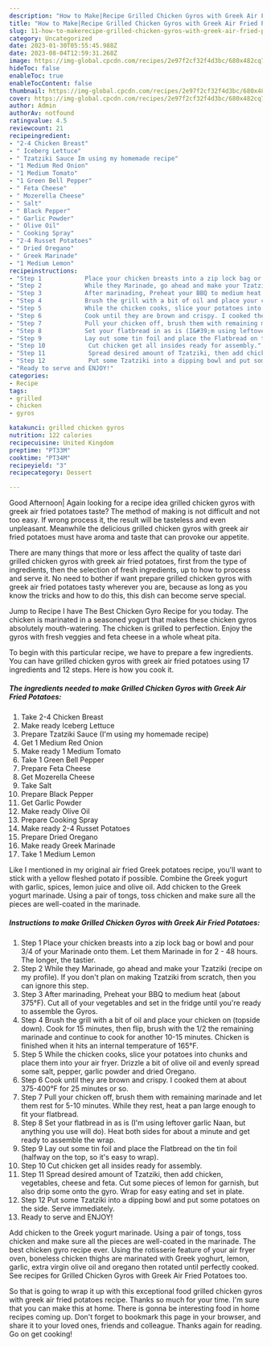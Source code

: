 ```yaml
---
description: "How to Make|Recipe Grilled Chicken Gyros with Greek Air Fried Potatoes {That is Delicious"
title: "How to Make|Recipe Grilled Chicken Gyros with Greek Air Fried Potatoes {That is Delicious"
slug: 11-how-to-makerecipe-grilled-chicken-gyros-with-greek-air-fried-potatoes-that-is-delicious
category: Uncategorized
date: 2023-01-30T05:55:45.988Z
date: 2023-08-04T12:59:31.268Z
image: https://img-global.cpcdn.com/recipes/2e97f2cf32f4d3bc/680x482cq70/grilled-chicken-gyros-with-greek-air-fried-potatoes-recipe-main-photo.jpg
hideToc: false
enableToc: true
enableTocContent: false
thumbnail: https://img-global.cpcdn.com/recipes/2e97f2cf32f4d3bc/680x482cq70/grilled-chicken-gyros-with-greek-air-fried-potatoes-recipe-main-photo.jpg
cover: https://img-global.cpcdn.com/recipes/2e97f2cf32f4d3bc/680x482cq70/grilled-chicken-gyros-with-greek-air-fried-potatoes-recipe-main-photo.jpg
author: Admin
authorAv: notfound
ratingvalue: 4.5
reviewcount: 21
recipeingredient:
- "2-4 Chicken Breast"
- " Iceberg Lettuce"
- " Tzatziki Sauce Im using my homemade recipe"
- "1 Medium Red Onion"
- "1 Medium Tomato"
- "1 Green Bell Pepper"
- " Feta Cheese"
- " Mozerella Cheese"
- " Salt"
- " Black Pepper"
- " Garlic Powder"
- " Olive Oil"
- " Cooking Spray"
- "2-4 Russet Potatoes"
- " Dried Oregano"
- " Greek Marinade"
- "1 Medium Lemon"
recipeinstructions:
- "Step 1            Place your chicken breasts into a zip lock bag or bowl and pour 3/4 of your Marinade onto them. Let them Marinade in for 2 - 48 hours. The longer, the tastier."
- "Step 2            While they Marinade, go ahead and make your Tzatziki (recipe on my profile). If you don&#39;t plan on making Tzatziki from scratch, then you can ignore this step."
- "Step 3            After marinading, Preheat your BBQ to medium heat (about 375°F). Cut all of your vegetables and set in the fridge until you&#39;re ready to assemble the Gyros."
- "Step 4            Brush the grill with a bit of oil and place your chicken on (topside down). Cook for 15 minutes, then flip, brush with the 1/2 the remaining marinade and continue to cook for another 10-15 minutes. Chicken is finished when it hits an internal temperature of 165°F."
- "Step 5            While the chicken cooks, slice your potatoes into chunks and place them into your air fryer. Drizzle a bit of olive oil and evenly spread some salt, pepper, garlic powder and dried Oregano."
- "Step 6            Cook until they are brown and crispy. I cooked them at about 375-400°F for 25 minutes or so."
- "Step 7            Pull your chicken off, brush them with remaining marinade and let them rest for 5-10 minutes. While they rest, heat a pan large enough to fit your flatbread."
- "Step 8            Set your flatbread in as is (I&#39;m using leftover garlic Naan, but anything you use will do). Heat both sides for about a minute and get ready to assemble the wrap."
- "Step 9            Lay out some tin foil and place the Flatbread on the tin foil (halfway on the top, so it&#39;s easy to wrap)."
- "Step 10            Cut chicken get all insides ready for assembly."
- "Step 11            Spread desired amount of Tzatziki, then add chicken, vegetables, cheese and feta. Cut some pieces of lemon for garnish, but also drip some onto the gyro. Wrap for easy eating and set in plate."
- "Step 12            Put some Tzatziki into a dipping bowl and put some potatoes on the side. Serve immediately."
- "Ready to serve and ENJOY!"
categories:
- Recipe
tags:
- grilled
- chicken
- gyros

katakunci: grilled chicken gyros 
nutrition: 122 calories
recipecuisine: United Kingdom
preptime: "PT33M"
cooktime: "PT34M"
recipeyield: "3"
recipecategory: Dessert

---
```



Good Afternoon| Again looking for a recipe idea grilled chicken gyros with greek air fried potatoes taste? The method of making is not difficult and not too easy. If wrong process it, the result will be tasteless and even unpleasant. Meanwhile the delicious grilled chicken gyros with greek air fried potatoes must have aroma and taste that can provoke our appetite.






There are many things that more or less affect the quality of taste dari grilled chicken gyros with greek air fried potatoes, first from the type of ingredients, then the selection of fresh ingredients, up to how to process and serve it. No need to bother if want prepare grilled chicken gyros with greek air fried potatoes tasty wherever you are, because as long as you know the tricks and how to do this, this dish can become serve special.


Jump to Recipe I have The Best Chicken Gyro Recipe for you today. The chicken is marinated in a seasoned yogurt that makes these chicken gyros absolutely mouth-watering. The chicken is grilled to perfection. Enjoy the gyros with fresh veggies and feta cheese in a whole wheat pita.


To begin with this particular recipe, we have to prepare a few ingredients. You can have grilled chicken gyros with greek air fried potatoes using 17 ingredients and 12 steps. Here is how you cook it.

<!--inarticleads1-->

##### The ingredients needed to make Grilled Chicken Gyros with Greek Air Fried Potatoes:

1. Take 2-4 Chicken Breast
1. Make ready  Iceberg Lettuce
1. Prepare  Tzatziki Sauce (I&#39;m using my homemade recipe)
1. Get 1 Medium Red Onion
1. Make ready 1 Medium Tomato
1. Take 1 Green Bell Pepper
1. Prepare  Feta Cheese
1. Get  Mozerella Cheese
1. Take  Salt
1. Prepare  Black Pepper
1. Get  Garlic Powder
1. Make ready  Olive Oil
1. Prepare  Cooking Spray
1. Make ready 2-4 Russet Potatoes
1. Prepare  Dried Oregano
1. Make ready  Greek Marinade
1. Take 1 Medium Lemon


Like I mentioned in my original air fried Greek potatoes recipe, you&#39;ll want to stick with a yellow fleshed potato if possible. Combine the Greek yogurt with garlic, spices, lemon juice and olive oil. Add chicken to the Greek yogurt marinade. Using a pair of tongs, toss chicken and make sure all the pieces are well-coated in the marinade. 

<!--inarticleads2-->

##### Instructions to make Grilled Chicken Gyros with Greek Air Fried Potatoes:

1. Step 1            Place your chicken breasts into a zip lock bag or bowl and pour 3/4 of your Marinade onto them. Let them Marinade in for 2 - 48 hours. The longer, the tastier.
1. Step 2            While they Marinade, go ahead and make your Tzatziki (recipe on my profile). If you don&#39;t plan on making Tzatziki from scratch, then you can ignore this step.
1. Step 3            After marinading, Preheat your BBQ to medium heat (about 375°F). Cut all of your vegetables and set in the fridge until you&#39;re ready to assemble the Gyros.
1. Step 4            Brush the grill with a bit of oil and place your chicken on (topside down). Cook for 15 minutes, then flip, brush with the 1/2 the remaining marinade and continue to cook for another 10-15 minutes. Chicken is finished when it hits an internal temperature of 165°F.
1. Step 5            While the chicken cooks, slice your potatoes into chunks and place them into your air fryer. Drizzle a bit of olive oil and evenly spread some salt, pepper, garlic powder and dried Oregano.
1. Step 6            Cook until they are brown and crispy. I cooked them at about 375-400°F for 25 minutes or so.
1. Step 7            Pull your chicken off, brush them with remaining marinade and let them rest for 5-10 minutes. While they rest, heat a pan large enough to fit your flatbread.
1. Step 8            Set your flatbread in as is (I&#39;m using leftover garlic Naan, but anything you use will do). Heat both sides for about a minute and get ready to assemble the wrap.
1. Step 9            Lay out some tin foil and place the Flatbread on the tin foil (halfway on the top, so it&#39;s easy to wrap).
1. Step 10            Cut chicken get all insides ready for assembly.
1. Step 11            Spread desired amount of Tzatziki, then add chicken, vegetables, cheese and feta. Cut some pieces of lemon for garnish, but also drip some onto the gyro. Wrap for easy eating and set in plate.
1. Step 12            Put some Tzatziki into a dipping bowl and put some potatoes on the side. Serve immediately.
1. Ready to serve and ENJOY!

Add chicken to the Greek yogurt marinade. Using a pair of tongs, toss chicken and make sure all the pieces are well-coated in the marinade. The best chicken gyro recipe ever. Using the rotisserie feature of your air fryer oven, boneless chicken thighs are marinated with Greek yoghurt, lemon, garlic, extra virgin olive oil and oregano then rotated until perfectly cooked. See recipes for Grilled Chicken Gyros with Greek Air Fried Potatoes too. 

So that is going to wrap it up with this exceptional food grilled chicken gyros with greek air fried potatoes recipe. Thanks so much for your time. I'm sure that you can make this at home. There is gonna be interesting food in home recipes coming up. Don't forget to bookmark this page in your browser, and share it to your loved ones, friends and colleague. Thanks again for reading. Go on get cooking!
